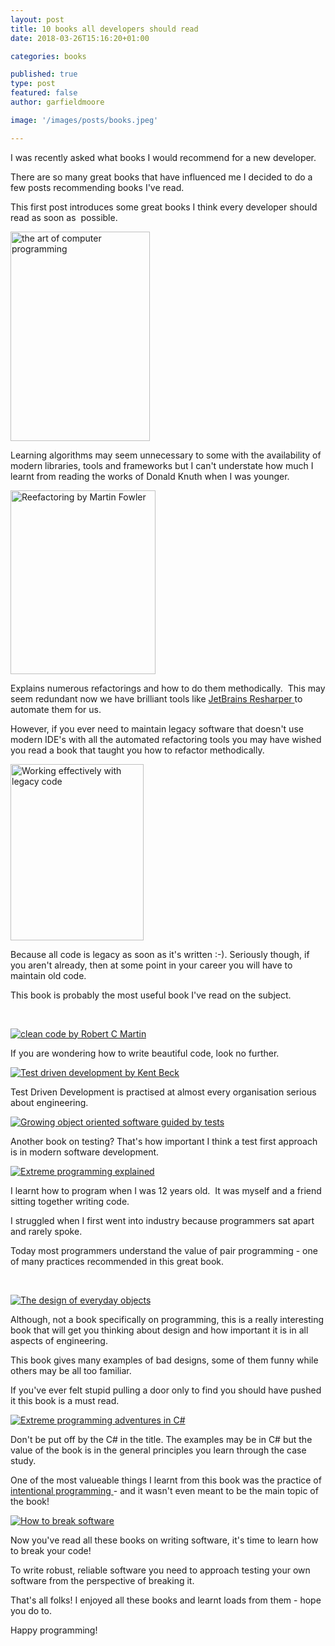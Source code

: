 ```yaml
---
layout: post
title: 10 books all developers should read
date: 2018-03-26T15:16:20+01:00

categories: books

published: true
type: post
featured: false
author: garfieldmoore

image: '/images/posts/books.jpeg'

---
```


I was recently asked what books I would recommend for a new developer.

There are so many great books that have influenced me I decided to do a few posts recommending books I've read.

This first post introduces some great books I think every developer should read as soon as  possible.

<a href="https://www.amazon.co.uk/gp/product/B01AY4ZHKO/ref=as_li_tl?ie=UTF8&camp=1634&creative=6738&creativeASIN=B01AY4ZHKO&linkCode=as2&tag=garfieldmoore-21&linkId=caf975dcb08be8a7120a1eec3d07181d" target="_blank" rel="noopener"><img alt="the art of computer programming" class=" aligncenter" src="//ws-eu.amazon-adsystem.com/widgets/q?_encoding=UTF8&MarketPlace=GB&ASIN=B01AY4ZHKO&ServiceVersion=20070822&ID=AsinImage&WS=1&Format=_SL250_&tag=garfieldmoore-21" width="223" height="335" border="0" /></a><img style="border:none !important;margin:0!important;" src="//ir-uk.amazon-adsystem.com/e/ir?t=garfieldmoore-21&l=am2&o=2&a=B01AY4ZHKO" alt="the art of computer programming" width="1" height="1" border="0" />

Learning algorithms may seem unnecessary to some with the availability of modern libraries, tools and frameworks but I can't understate how much I learnt from reading the works of Donald Knuth when I was younger.

<a href="https://www.amazon.co.uk/gp/product/0201485672/ref=as_li_tl?ie=UTF8&camp=1634&creative=6738&creativeASIN=0201485672&linkCode=as2&tag=garfieldmoore-21&linkId=c54947e1ac187fc76a3b07b8633f2a87" target="_blank" rel="noopener"><img alt="Reefactoring by Martin Fowler" class=" aligncenter" src="//ws-eu.amazon-adsystem.com/widgets/q?_encoding=UTF8&MarketPlace=GB&ASIN=0201485672&ServiceVersion=20070822&ID=AsinImage&WS=1&Format=_SL250_&tag=garfieldmoore-21" width="232" height="294" border="0" /></a><img style="border:none !important;margin:0!important;" src="//ir-uk.amazon-adsystem.com/e/ir?t=garfieldmoore-21&l=am2&o=2&a=0201485672" alt="Reefactoring by Martin Fowler" width="1" height="1" border="0" />

Explains numerous refactorings and how to do them methodically.  This may seem redundant now we have brilliant tools like <a href="https://www.jetbrains.com/resharper/">JetBrains Resharper </a>to automate them for us.

However, if you ever need to maintain legacy software that doesn't use modern IDE's with all the automated refactoring tools you may have wished you read a book that taught you how to refactor methodically.

<a href="https://www.amazon.co.uk/gp/product/B005OYHF0A/ref=as_li_tl?ie=UTF8&camp=1634&creative=6738&creativeASIN=B005OYHF0A&linkCode=as2&tag=garfieldmoore-21&linkId=dac58744c7f44fbba09ad4463dc51384" target="_blank" rel="noopener"><img alt="Working effectively with legacy code" class=" aligncenter" src="//ws-eu.amazon-adsystem.com/widgets/q?_encoding=UTF8&MarketPlace=GB&ASIN=B005OYHF0A&ServiceVersion=20070822&ID=AsinImage&WS=1&Format=_SL250_&tag=garfieldmoore-21" width="213" height="282" border="0" /></a><img style="border:none !important;margin:0!important;" src="//ir-uk.amazon-adsystem.com/e/ir?t=garfieldmoore-21&l=am2&o=2&a=B005OYHF0A" width="1" alt="Working effectively with legacy code" height="1" border="0" />

Because all code is legacy as soon as it's written :-). Seriously though, if you aren't already, then at some point in your career you will have to maintain old code.

This book is probably the most useful book I've read on the subject.

 

<a href="https://www.amazon.co.uk/gp/product/0132350882/ref=as_li_tl?ie=UTF8&camp=1634&creative=6738&creativeASIN=0132350882&linkCode=as2&tag=garfieldmoore-21&linkId=1dfd284dd9bfa4102cc3d8e7d4633a5e" target="_blank" rel="noopener"><img alt="clean code by Robert C Martin" class=" aligncenter" src="//ws-eu.amazon-adsystem.com/widgets/q?_encoding=UTF8&MarketPlace=GB&ASIN=0132350882&ServiceVersion=20070822&ID=AsinImage&WS=1&Format=_SL250_&tag=garfieldmoore-21" border="0" /></a><img style="border:none !important;margin:0!important;" src="//ir-uk.amazon-adsystem.com/e/ir?t=garfieldmoore-21&l=am2&o=2&a=0132350882" alt="clean code by Robert C Martin"  width="1" height="1" border="0" />

If you are wondering how to write beautiful code, look no further.

<a href="https://www.amazon.co.uk/gp/product/0321146530/ref=as_li_tl?ie=UTF8&camp=1634&creative=6738&creativeASIN=0321146530&linkCode=as2&tag=garfieldmoore-21&linkId=6ee28e3234fe85b6e07d5486377677ea" target="_blank" rel="noopener"><img alt="Test driven development by Kent Beck" class=" aligncenter" src="//ws-eu.amazon-adsystem.com/widgets/q?_encoding=UTF8&MarketPlace=GB&ASIN=0321146530&ServiceVersion=20070822&ID=AsinImage&WS=1&Format=_SL250_&tag=garfieldmoore-21" border="0" /></a><img style="border:none !important;margin:0!important;" src="//ir-uk.amazon-adsystem.com/e/ir?t=garfieldmoore-21&l=am2&o=2&a=0321146530" alt="Test driven development by Kent Beck" width="1" height="1" border="0" />

Test Driven Development is practised at almost every organisation serious about engineering.

<a href="https://www.amazon.co.uk/gp/product/0321503627/ref=as_li_tl?ie=UTF8&camp=1634&creative=6738&creativeASIN=0321503627&linkCode=as2&tag=garfieldmoore-21&linkId=b21eb870d596f3f9baaaeaadfb09803e" target="_blank" rel="noopener"><img alt="Growing object oriented software guided by tests" class=" aligncenter" src="//ws-eu.amazon-adsystem.com/widgets/q?_encoding=UTF8&MarketPlace=GB&ASIN=0321503627&ServiceVersion=20070822&ID=AsinImage&WS=1&Format=_SL250_&tag=garfieldmoore-21" border="0" /></a><img style="border:none !important;margin:0!important;" src="//ir-uk.amazon-adsystem.com/e/ir?t=garfieldmoore-21&l=am2&o=2&a=0321503627" alt="Growing object oriented software guided by tests" width="1" height="1" border="0" />

Another book on testing? That's how important I think a test first approach is in modern software development.

<a href="https://www.amazon.co.uk/gp/product/0321278658/ref=as_li_tl?ie=UTF8&camp=1634&creative=6738&creativeASIN=0321278658&linkCode=as2&tag=garfieldmoore-21&linkId=8f2275cac6c2196f697855e6380ee54b" target="_blank" rel="noopener"><img alt="Extreme programming explained" class=" aligncenter" src="//ws-eu.amazon-adsystem.com/widgets/q?_encoding=UTF8&MarketPlace=GB&ASIN=0321278658&ServiceVersion=20070822&ID=AsinImage&WS=1&Format=_SL250_&tag=garfieldmoore-21" border="0" /></a><img style="border:none !important;margin:0!important;" src="//ir-uk.amazon-adsystem.com/e/ir?t=garfieldmoore-21&l=am2&o=2&a=0321278658" alt="Extreme programming explained" width="1" height="1" border="0" />

I learnt how to program when I was 12 years old.  It was myself and a friend sitting together writing code.

I struggled when I first went into industry because programmers sat apart and rarely spoke.

Today most programmers understand the value of pair programming - one of many practices recommended in this great book.

 

<a href="https://www.amazon.co.uk/gp/product/B06XCCZJ4L/ref=as_li_tl?ie=UTF8&camp=1634&creative=6738&creativeASIN=B06XCCZJ4L&linkCode=as2&tag=garfieldmoore-21&linkId=35982260a2ea1efe7f1a40f0fe1d5922" target="_blank" rel="noopener"><img alt="The design of everyday objects" class=" aligncenter" src="//ws-eu.amazon-adsystem.com/widgets/q?_encoding=UTF8&MarketPlace=GB&ASIN=B06XCCZJ4L&ServiceVersion=20070822&ID=AsinImage&WS=1&Format=_SL250_&tag=garfieldmoore-21" alt="The design of everyday objects" border="0" /></a>

Although, not a book specifically on programming, this is a really interesting book that will get you thinking about design and how important it is in all aspects of engineering.

This book gives many examples of bad designs, some of them funny while others may be all too familiar.

If you've ever felt stupid pulling a door only to find you should have pushed it this book is a must read.

<a href="https://www.amazon.co.uk/gp/product/0735619492/ref=as_li_tl?ie=UTF8&camp=1634&creative=6738&creativeASIN=0735619492&linkCode=as2&tag=garfieldmoore-21&linkId=dda2be434d6849d7d21537457d46ab1d" target="_blank" rel="noopener"><img alt="Extreme programming adventures in C#" class=" aligncenter" src="//ws-eu.amazon-adsystem.com/widgets/q?_encoding=UTF8&MarketPlace=GB&ASIN=0735619492&ServiceVersion=20070822&ID=AsinImage&WS=1&Format=_SL250_&tag=garfieldmoore-21" border="0" /></a><img style="border:none !important;margin:0!important;" src="//ir-uk.amazon-adsystem.com/e/ir?t=garfieldmoore-21&l=am2&o=2&a=0735619492" alt="Extreme programming adventures in C#" width="1" height="1" border="0" />

Don't be put off by the C# in the title. The examples may be in C# but the value of the book is in the general principles you learn through the case study.

One of the most valueable things I learnt from this book was the practice of <a href="https://en.wikipedia.org/wiki/Intentional_programming/">intentional programming </a>- and it wasn't even meant to be the main topic of the book!

<a target="_blank"  href="https://www.amazon.co.uk/gp/product/B00D81ZQUM/ref=as_li_tl?ie=UTF8&camp=1634&creative=6738&creativeASIN=B00D81ZQUM&linkCode=as2&tag=garfieldmoore-21&linkId=19c0f28495dc1ca73b72a96dd9f450b9"><img alt="How to break software" border="0" src="//ws-eu.amazon-adsystem.com/widgets/q?_encoding=UTF8&MarketPlace=GB&ASIN=B00D81ZQUM&ServiceVersion=20070822&ID=AsinImage&WS=1&Format=_SL250_&tag=garfieldmoore-21" ></a><img src="//ir-uk.amazon-adsystem.com/e/ir?t=garfieldmoore-21&l=am2&o=2&a=B00D81ZQUM" alt="How to break software" width="1" height="1" border="0" style="border:none !important; margin:0px !important;" />

Now you've read all these books on writing software, it's time to learn how to break your code!

To write robust, reliable software you need to approach testing your own software from the perspective of breaking it.

That's all folks! I enjoyed all these books and learnt loads from them - hope you do to.

Happy programming!
